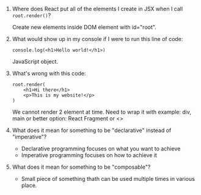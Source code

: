 1. Where does React put all of the elements I create in JSX when I
   call `root.render()`?

   Create new elements inside DOM element with id="root".

2. What would show up in my console if I were to run this line of code:

   ```
   console.log(<h1>Hello world!</h1>)
   ```

   JavaScript object.

3. What's wrong with this code:

   ```
   root.render(
       <h1>Hi there</h1>
       <p>This is my website!</p>
   )
   ```

   We cannot render 2 element at time. Need to wrap it with example: div, main or better option: React Fragment <Fragment> or <>

4. What does it mean for something to be "declarative" instead of "imperative"?

   - Declarative programming focuses on what you want to achieve
   - Imperative programming focuses on how to achieve it

5. What does it mean for something to be "composable"?
   - Small piece of something thath can be used multiple times in various place.
